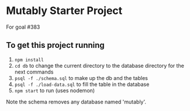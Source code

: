 # Mutably Starter Project
For goal #383

## To get this project running
1. `npm install`
2. `cd db` to change the current directory to the database directory for the next commands
3. `psql -f ./schema.sql` to make up the db and the tables
4. `psql -f ./load-data.sql` to fill the table in the database
5. `npm start` to run (uses nodemon)

Note the schema removes any database named 'mutably'.
